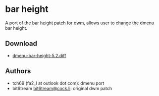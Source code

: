 bar height
==========
A port of the [bar height patch for dwm](//dwm.suckless.org/patches/bar_height), allows user to change the dmenu bar height.

Download
--------
* [dmenu-bar-height-5.2.diff](dmenu-bar-height-5.2.diff)

Authors
-------
* tch69 (fa2_l at outlook dot com): dmenu port
* bit6tream [bit6tream@cock.li](mailto:bit6tream@cock.li): original dwm patch
